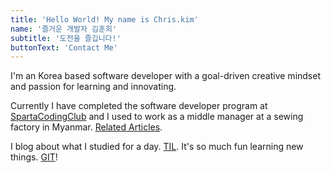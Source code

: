 ```yaml
---
title: 'Hello World! My name is Chris.kim'
name: '즐거운 개발자 김훈희'
subtitle: '도전을 즐깁니다!'
buttonText: 'Contact Me'
---
```


I'm an Korea based software developer with a goal-driven creative mindset and passion for learning and innovating.

Currently I have completed the software developer program at [SpartaCodingClub](https://spartacodingclub.kr/) and I used to work as a middle manager at a sewing factory in Myanmar. [Related Articles](https://www.worldkorean.net/news/articleView.html?idxno=34131).

I blog about what I studied for a day. [TIL](https://dawnpast12.tistory.com/).
It's so much fun learning new things. [GIT](https://github.com/nmdkims)!
